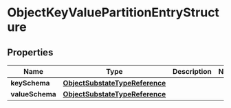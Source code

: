 

# ObjectKeyValuePartitionEntryStructure


## Properties

| Name | Type | Description | Notes |
|------------ | ------------- | ------------- | -------------|
|**keySchema** | [**ObjectSubstateTypeReference**](ObjectSubstateTypeReference.md) |  |  |
|**valueSchema** | [**ObjectSubstateTypeReference**](ObjectSubstateTypeReference.md) |  |  |



